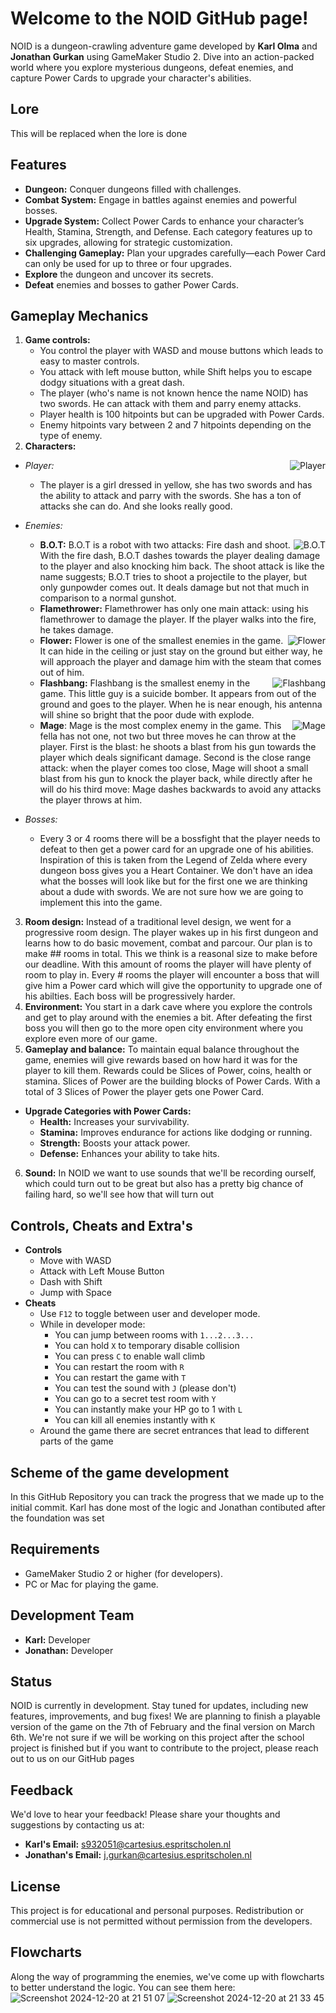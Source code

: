 # Welcome to the NOID GitHub page!

NOID is a dungeon-crawling adventure game developed by **Karl Olma** and **Jonathan Gurkan** using GameMaker Studio 2. Dive into an action-packed world where you explore mysterious dungeons, defeat enemies, and capture Power Cards to upgrade your character's abilities.

## Lore
This will be replaced when the lore is done

## Features

- **Dungeon:** Conquer dungeons filled with challenges.
- **Combat System:** Engage in battles against enemies and powerful bosses.
- **Upgrade System:** Collect Power Cards to enhance your character’s Health, Stamina, Strength, and Defense. Each category features up to six upgrades, allowing for strategic customization.
- **Challenging Gameplay:** Plan your upgrades carefully—each Power Card can only be used for up to three or four upgrades.
- **Explore** the dungeon and uncover its secrets.
- **Defeat** enemies and bosses to gather Power Cards.

## Gameplay Mechanics
1.  **Game controls:**
    - You control the player with WASD and mouse buttons which leads to easy to master controls.
    - You attack with left mouse button, while Shift helps you to escape dodgy situations with a great dash.
    - The player (who's name is not known hence the name NOID) has two swords. He can attack with them and parry enemy attacks.
    - Player health is 100 hitpoints but can be upgraded with Power Cards.
    - Enemy hitpoints vary between 2 and 7 hitpoints depending on the type of enemy.
2.  **Characters:**
- _Player:_ <img src="https://github.com/user-attachments/assets/c50d1de5-3277-466e-b370-c9c044a1755b" alt="Player" align="right">
  - The player is a girl dressed in yellow, she has two swords and has the ability to attack and parry with the swords. She has a ton of attacks she can do. And she looks really good.
- _Enemies:_
    - **B.O.T:** <img src="https://github.com/user-attachments/assets/ca2c8b13-851b-46f4-8716-28a14aaf18f9" alt="B.O.T" align="right">B.O.T is a robot with two attacks: Fire dash and shoot. With the fire dash, B.O.T dashes towards the player dealing damage to the player and also knocking him back. The shoot attack is like the name suggests; B.O.T tries to shoot a projectile to the player, but only gunpowder comes out. It deals damage but not that much in comparison to a normal gunshot.
    - **Flamethrower:** Flamethrower has only one main attack: using his flamethrower to damage the player. If the player walks into the fire, he takes damage.
    - **Flower:** <img src="https://github.com/user-attachments/assets/a4e98dda-0fe4-4101-99d5-1c9c8038a213" alt="Flower" align="right">Flower is one of the smallest enemies in the game. It can hide in the ceiling or just stay on the ground but either way, he will approach the player and damage him with the steam that comes out of him.
    - **Flashbang:** <img src="https://github.com/user-attachments/assets/bd932ed7-8904-4831-aec0-dc4af4ad2e85" alt="Flashbang" align="right">Flashbang is the smallest enemy in the game. This little guy is a suicide bomber. It appears from out of the ground and goes to the player. When he is near enough, his antenna will shine so bright that the poor dude with explode.
    - **Mage**: <img src="https://github.com/user-attachments/assets/6ceaec8e-1fdd-45e4-8d94-e7785ad2a18a" alt="Mage" align="right">Mage is the most complex enemy in the game. This fella has not one, not two but three moves he can throw at the player. First is the blast: he shoots a blast from his gun towards the player which deals significant damage. Second is the close range attack: when the player comes too close, Mage will shoot a small blast from his gun to knock the player back, while directly after he will do his third move: Mage dashes backwards to avoid any attacks the player throws at him.<br>

- _Bosses:_
  - Every 3 or 4 rooms there will be a bossfight that the player needs to defeat to then get a power card for an upgrade one of his abilities. Inspiration of this is taken from the Legend of Zelda where every dungeon boss gives you a Heart Container. We don't have an idea what the bosses will look like but for the first one we are thinking about a dude with swords. We are not sure how we are going to implement this into the game.

3.  **Room design:** Instead of a traditional level design, we went for a progressive room design. The player wakes up in his first dungeon and learns how to do basic movement, combat and parcour. Our plan is to make ## rooms in total. This we think is a reasonal size to make before our deadline. With this amount of rooms the player will have plenty of room to play in. Every # rooms the player will encounter a boss that will give him a Power card which will give the opportunity to upgrade one of his abilties. Each boss will be progressively harder.
4.  **Environment:** You start in a dark cave where you explore the controls and get to play around with the enemies a bit. After defeating the first boss you will then go to the more open city environment where you explore even more of our game.
5.  **Gameplay and balance:** To maintain equal balance throughout the game, enemies will give rewards based on how hard it was for the player to kill them. Rewards could be Slices of Power, coins, health or stamina. Slices of Power are the building blocks of Power Cards. With a total of 3 Slices of Power the player gets one Power Card.

- **Upgrade Categories with Power Cards:**
  - **Health:** Increases your survivability.
  - **Stamina:** Improves endurance for actions like dodging or running.
  - **Strength:** Boosts your attack power.
  - **Defense:** Enhances your ability to take hits.

6. **Sound:** In NOID we want to use sounds that we'll be recording ourself, which could turn out to be great but also has a pretty big chance of failing hard, so we'll see how that will turn out

## Controls, Cheats and Extra's

- **Controls**
  - Move with WASD
  - Attack with Left Mouse Button
  - Dash with Shift
  - Jump with Space
- **Cheats**
    - Use `F12` to toggle between user and developer mode.
    - While in developer mode:
        -  You can jump between rooms with `1...2...3...`
        -  You can hold `X` to temporary disable collision
        -  You can press `C` to enable wall climb
        -  You can restart the room with `R`
        -  You can restart the game with `T`
        -  You can test the sound with `J` (please don't)
        -  You can go to a secret test room with `Y`
        -  You can instantly make your HP go to 1 with `L`
        -  You can kill all enemies instantly with `K`
    - Around the game there are secret entrances that lead to different parts of the game

## Scheme of the game development

In this GitHub Repository you can track the progress that we made up to the initial commit. Karl has done most of the logic and Jonathan contibuted after the foundation was set

## Requirements

- GameMaker Studio 2 or higher (for developers).
- PC or Mac for playing the game.

## Development Team

- **Karl:** Developer
- **Jonathan:** Developer

## Status

NOID is currently in development. Stay tuned for updates, including new features, improvements, and bug fixes! We are planning to finish a playable version of the game on the 7th of February and the final version on March 6th. We're not sure if we will be working on this project after the school project is finished but if you want to contribute to the project, please reach out to us on our GitHub pages

## Feedback

We'd love to hear your feedback! Please share your thoughts and suggestions by contacting us at:

- **Karl's Email:** s932051@cartesius.espritscholen.nl
- **Jonathan's Email:** j.gurkan@cartesius.espritscholen.nl

## License

This project is for educational and personal purposes. Redistribution or commercial use is not permitted without permission from the developers.

## Flowcharts

Along the way of programming the enemies, we've come up with flowcharts to better understand the logic. You can see them here:
![Screenshot 2024-12-20 at 21 51 07](https://github.com/user-attachments/assets/2bbc6309-7ca7-4238-a183-d9e8c556c1e1)
![Screenshot 2024-12-20 at 21 33 45](https://github.com/user-attachments/assets/b32813ff-1d2f-42e9-9b97-3b1d061160e7)

